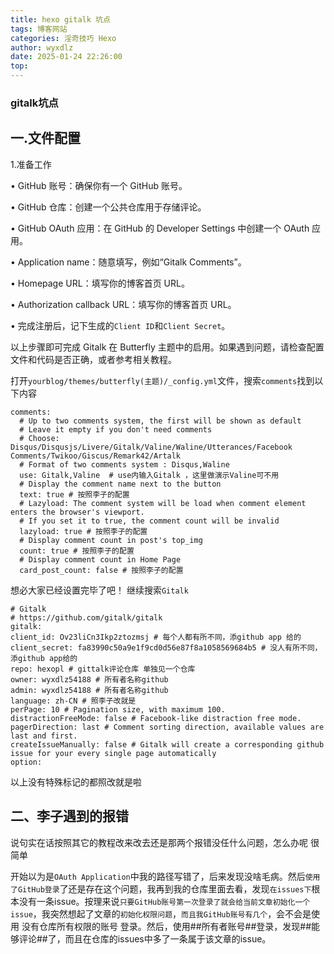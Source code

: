 ```yaml
---
title: hexo gitalk 坑点
tags: 博客网站
categories: 淫奇技巧 Hexo
author: wyxdlz
date: 2025-01-24 22:26:00
top:
---
```

### gitalk坑点

## 一.文件配置

1.准备工作

• GitHub 账号：确保你有一个 GitHub 账号。

• GitHub 仓库：创建一个公共仓库用于存储评论。

• GitHub OAuth 应用：在 GitHub 的 Developer Settings 中创建一个 OAuth 应用。

• Application name：随意填写，例如“Gitalk Comments”。

• Homepage URL：填写你的博客首页 URL。

• Authorization callback URL：填写你的博客首页 URL。

• 完成注册后，记下生成的`Client ID`和`Client Secret`。

以上步骤即可完成 Gitalk 在 Butterfly 主题中的启用。如果遇到问题，请检查配置文件和代码是否正确，或者参考相关教程。




打开`yourblog/themes/butterfly(主题)/_config.yml`文件，搜索`comments`找到以下内容
```
comments:
  # Up to two comments system, the first will be shown as default
  # Leave it empty if you don't need comments
  # Choose: Disqus/Disqusjs/Livere/Gitalk/Valine/Waline/Utterances/Facebook Comments/Twikoo/Giscus/Remark42/Artalk
  # Format of two comments system : Disqus,Waline
  use: Gitalk,Valine  # use内输入Gitalk ，这里做演示Valine可不用
  # Display the comment name next to the button
  text: true # 按照李子的配置
  # Lazyload: The comment system will be load when comment element enters the browser's viewport.
  # If you set it to true, the comment count will be invalid
  lazyload: true # 按照李子的配置
  # Display comment count in post's top_img
  count: true # 按照李子的配置
  # Display comment count in Home Page
  card_post_count: false # 按照李子的配置
  ```
  
  想必大家已经设置完毕了吧！
  继续搜索`Gitalk`
  ```
  # Gitalk
# https://github.com/gitalk/gitalk
gitalk:
  client_id: Ov23liCn3Ikp2ztozmsj # 每个人都有所不同，添github app 给的
  client_secret: fa83990c50a9e1f9cd0d56e87f8a1058569684b5 # 没人有所不同，添github app给的
  repo: hexopl # gittalk评论仓库 单独见一个仓库
  owner: wyxdlz54188 # 所有者名称github
  admin: wyxdlz54188 # 所有者名称github
  language: zh-CN # 照李子改就是
  perPage: 10 # Pagination size, with maximum 100.
  distractionFreeMode: false # Facebook-like distraction free mode.
  pagerDirection: last # Comment sorting direction, available values are last and first.
  createIssueManually: false # Gitalk will create a corresponding github issue for your every single page automatically
  option:
  ```
  
  以上没有特殊标记的都照改就是啦
  
## 二、李子遇到的报错

说句实在话按照其它的教程改来改去还是那两个报错没任什么问题，怎么办呢
很简单

开始以为是`OAuth Application`中我的路径写错了，后来发现没啥毛病。然后`使用了GitHub登录`了还是存在这个问题，我再到我的仓库里面去看，发现`在issues下`根本没有一条issue。按理来说`只要GitHub账号第一次登录了就会给当前文章初始化一个issue`，我突然想起了文章的`初始化权限问题`，`而且我GitHub账号有几个`，会不会是使用 没有仓库所有权限的账号 登录。然后，使用##所有者账号##登录，发现##能够评论##了，而且在仓库的issues中多了一条属于该文章的issue。
